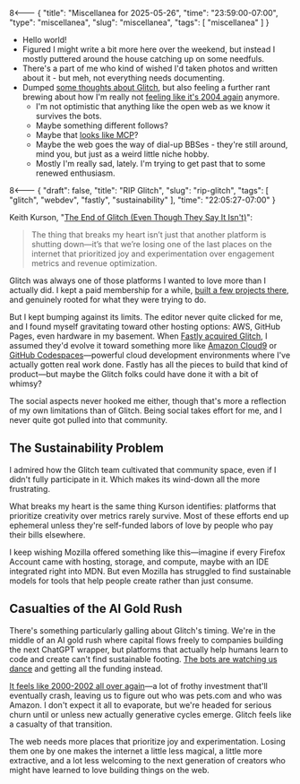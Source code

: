 8<--- { "title": "Miscellanea for 2025-05-26", "time": "23:59:00-07:00", "type": "miscellanea", "slug": "miscellanea", "tags": [ "miscellanea" ] }

- Hello world!
- Figured I might write a bit more here over the weekend, but instead I mostly puttered around the house catching up on some needfuls.
- There's a part of me who kind of wished I'd taken photos and written about it - but meh, not everything needs documenting.
- Dumped [some thoughts about Glitch](https://blog.lmorchard.com/2025/05/26/rip-glitch/), but also feeling a further rant brewing about how I'm really not [feeling like it's 2004 again](https://www.anildash.com/2024/10/15/its-2004-again/) anymore. 
	- I'm not optimistic that anything like the open web as we know it survives the bots. 
	- Maybe something different follows? 
	- Maybe that [looks like MCP](https://www.anildash.com/2025/05/20/mcp-web20-20/)?
	- Maybe the web goes the way of dial-up BBSes - they're still around, mind you, but just as a weird little niche hobby.
	- Mostly I'm really sad, lately. I'm trying to get past that to some renewed enthusiasm.

8<--- { "draft": false, "title": "RIP Glitch", "slug": "rip-glitch", "tags": [ "glitch", "webdev", "fastly", "sustainability" ], "time": "22:05:27-07:00" }

Keith Kurson, "[The End of Glitch (Even Though They Say It Isn't)](https://blog.keith.is/blog/the-end-of-glitch-even-though-they-say-it-isnt/)":

> The thing that breaks my heart isn’t just that another platform is shutting down—it’s that we’re losing one of the last places on the internet that prioritized joy and experimentation over engagement metrics and revenue optimization.

Glitch was always one of those platforms I wanted to love more than I actually did. I kept a paid membership for a while, [built a few projects there](https://glitch.com/@lmorchard), and genuinely rooted for what they were trying to do. 

But I kept bumping against its limits. The editor never quite clicked for me, and I found myself gravitating toward other hosting options: AWS, GitHub Pages, even hardware in my basement. When [Fastly acquired Glitch](https://www.fastly.com/press/press-releases/fastly-announces-acquisition-of-glitch), I assumed they'd evolve it toward something more like [Amazon Cloud9](https://aws.amazon.com/cloud9/) or [GitHub Codespaces](https://github.com/features/codespaces)—powerful cloud development environments where I've actually gotten real work done. Fastly has all the pieces to build that kind of product—but maybe the Glitch folks could have done it with a bit of whimsy?

The social aspects never hooked me either, though that's more a reflection of my own limitations than of Glitch. Being social takes effort for me, and I never quite got pulled into that community.

## The Sustainability Problem
I admired how the Glitch team cultivated that community space, even if I didn't fully participate in it. Which makes its wind-down all the more frustrating.

What breaks my heart is the same thing Kurson identifies: platforms that prioritize creativity over metrics rarely survive. Most of these efforts end up ephemeral unless they're self-funded labors of love by people who pay their bills elsewhere.

I keep wishing Mozilla offered something like this—imagine if every Firefox Account came with hosting, storage, and compute, maybe with an IDE integrated right into MDN. But even Mozilla has struggled to find sustainable models for tools that help people create rather than just consume.

## Casualties of the AI Gold Rush
There's something particularly galling about Glitch's timing. We're in the middle of an AI gold rush where capital flows freely to companies building the next ChatGPT wrapper, but platforms that actually help humans learn to code and create can't find sustainable footing. [The bots are watching us dance](https://blog.lmorchard.com/2024/03/11/dance-for-the-bots/index.html) and getting all the funding instead.

[It feels like 2000-2002 all over again](https://skooloflife.medium.com/99-of-ai-startups-will-be-dead-by-2026-heres-why-bfc974edd968)—a lot of frothy investment that'll eventually crash, leaving us to figure out who was pets.com and who was Amazon. I don't expect it all to evaporate, but we're headed for serious churn until or unless new actually generative cycles emerge. Glitch feels like a casualty of that transition.

The web needs more places that prioritize joy and experimentation. Losing them one by one makes the internet a little less magical, a little more extractive, and a lot less welcoming to the next generation of creators who might have learned to love building things on the web.

